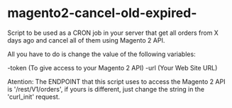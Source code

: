# magento2-cancel-old-expired-

Script to be used as a CRON job in your server that get all orders from X days ago and cancel all of them using Magento 2 API. 

All you have to do is change the value of the following variables: 

-token (To give access to your Magento 2 API)
-url (Your Web Site URL)


Atention: The ENDPOINT that this script uses to access the Magento 2 API is '/rest/V1/orders', if yours is different, just change the string in the 'curl_init' request.
